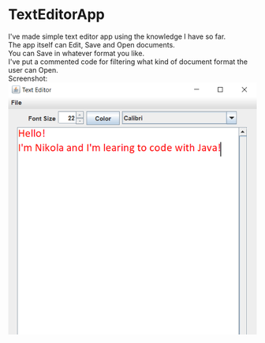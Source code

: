 # TextEditorApp

I've made simple text editor app using the knowledge I have so far.</br>
The app itself can Edit, Save and Open documents.</br>
You can Save in whatever format you like.</br>
I've put a commented code for filtering what kind of document format the user can Open.</br>
Screenshot:</br>
<img src = 'https://github.com/NMKrastev/TextEditorApp/blob/main/screenshots/TextEditorApp.PNG?raw=true'></img>
